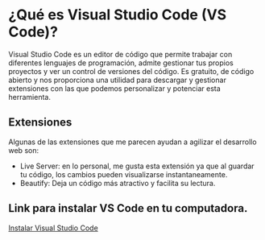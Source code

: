 # ¿Qué es Visual Studio Code (VS Code)?

Visual Studio Code es un editor de código que permite trabajar con diferentes lenguajes de programación, admite gestionar tus propios proyectos y ver un control de versiones del código. Es gratuito, de código abierto y nos proporciona una utilidad para descargar y gestionar extensiones con las que podemos personalizar y potenciar esta herramienta.

## Extensiones

Algunas de las extensiones que me parecen ayudan a agilizar el desarrollo web son:
* Live Server: en lo personal, me gusta esta extensión ya que al guardar tu código, los cambios pueden visualizarse instantaneamente. 
* Beautify: Deja un código más atractivo y facilita su lectura.

## Link para instalar VS Code en tu computadora. 

[Instalar Visual Studio Code](https://code.visualstudio.com/)